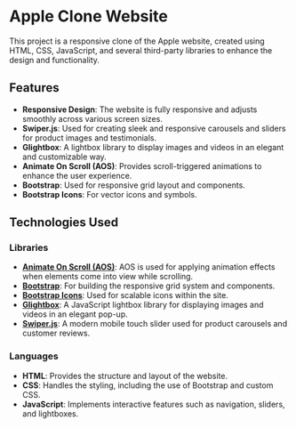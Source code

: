 # Apple Clone Website

This project is a responsive clone of the Apple website, created using HTML, CSS, JavaScript, and several third-party libraries to enhance the design and functionality.

## Features

- **Responsive Design**: The website is fully responsive and adjusts smoothly across various screen sizes.
- **Swiper.js**: Used for creating sleek and responsive carousels and sliders for product images and testimonials.
- **Glightbox**: A lightbox library to display images and videos in an elegant and customizable way.
- **Animate On Scroll (AOS)**: Provides scroll-triggered animations to enhance the user experience.
- **Bootstrap**: Used for responsive grid layout and components.
- **Bootstrap Icons**: For vector icons and symbols.

## Technologies Used

### Libraries
- **[Animate On Scroll (AOS)](https://michalsnik.github.io/aos/)**: AOS is used for applying animation effects when elements come into view while scrolling.
- **[Bootstrap](https://getbootstrap.com/)**: For building the responsive grid system and components.
- **[Bootstrap Icons](https://icons.getbootstrap.com/)**: Used for scalable icons within the site.
- **[Glightbox](https://glightbox.github.io/)**: A JavaScript lightbox library for displaying images and videos in an elegant pop-up.
- **[Swiper.js](https://swiperjs.com/)**: A modern mobile touch slider used for product carousels and customer reviews.

### Languages
- **HTML**: Provides the structure and layout of the website.
- **CSS**: Handles the styling, including the use of Bootstrap and custom CSS.
- **JavaScript**: Implements interactive features such as navigation, sliders, and lightboxes.



